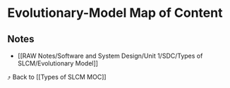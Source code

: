 # Evolutionary-Model Map of Content


## Notes
- [[RAW Notes/Software and System Design/Unit 1/SDC/Types of SLCM/Evolutionary Model]]

⤴️ Back to [[Types of SLCM MOC]]